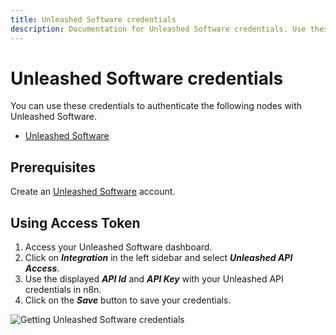 ```yaml
---
title: Unleashed Software credentials
description: Documentation for Unleashed Software credentials. Use these credentials to authenticate Unleashed Software in n8n, a workflow automation platform.
---
```


# Unleashed Software credentials

You can use these credentials to authenticate the following nodes with Unleashed Software.

- [Unleashed Software](/integrations/builtin/app-nodes/n8n-nodes-base.unleashedsoftware/)

## Prerequisites

Create an [Unleashed Software](https://www.unleashedsoftware.com/) account.

## Using Access Token

1. Access your Unleashed Software dashboard.
2. Click on ***Integration*** in the left sidebar and select ***Unleashed API Access***.
3. Use the displayed ***API Id*** and ***API Key*** with your Unleashed API credentials in n8n.
4. Click on the ***Save*** button to save your credentials.

![Getting Unleashed Software credentials](/_images/integrations/builtin/credentials/unleashedsoftware/using-access-token.gif)


